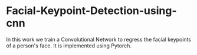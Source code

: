 # Facial-Keypoint-Detection-using-cnn
In this work we train a Convolutional Network to regress the facial keypoints of a person's face.
It is implemented using Pytorch.
